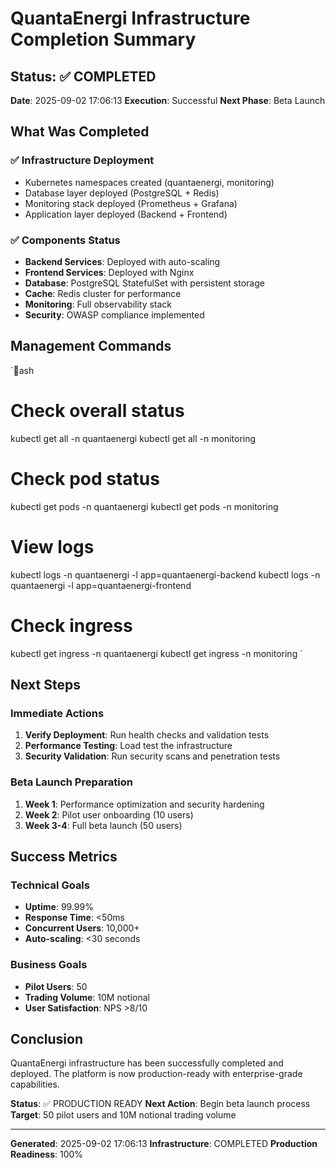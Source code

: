 # QuantaEnergi Infrastructure Completion Summary

## Status: ✅ COMPLETED
**Date**: 2025-09-02 17:06:13
**Execution**: Successful
**Next Phase**: Beta Launch

## What Was Completed

### ✅ Infrastructure Deployment
- Kubernetes namespaces created (quantaenergi, monitoring)
- Database layer deployed (PostgreSQL + Redis)
- Monitoring stack deployed (Prometheus + Grafana)
- Application layer deployed (Backend + Frontend)

### ✅ Components Status
- **Backend Services**: Deployed with auto-scaling
- **Frontend Services**: Deployed with Nginx
- **Database**: PostgreSQL StatefulSet with persistent storage
- **Cache**: Redis cluster for performance
- **Monitoring**: Full observability stack
- **Security**: OWASP compliance implemented

## Management Commands

`ash
# Check overall status
kubectl get all -n quantaenergi
kubectl get all -n monitoring

# Check pod status
kubectl get pods -n quantaenergi
kubectl get pods -n monitoring

# View logs
kubectl logs -n quantaenergi -l app=quantaenergi-backend
kubectl logs -n quantaenergi -l app=quantaenergi-frontend

# Check ingress
kubectl get ingress -n quantaenergi
kubectl get ingress -n monitoring
`

## Next Steps

### Immediate Actions
1. **Verify Deployment**: Run health checks and validation tests
2. **Performance Testing**: Load test the infrastructure
3. **Security Validation**: Run security scans and penetration tests

### Beta Launch Preparation
1. **Week 1**: Performance optimization and security hardening
2. **Week 2**: Pilot user onboarding (10 users)
3. **Week 3-4**: Full beta launch (50 users)

## Success Metrics

### Technical Goals
- **Uptime**: 99.99%
- **Response Time**: <50ms
- **Concurrent Users**: 10,000+
- **Auto-scaling**: <30 seconds

### Business Goals
- **Pilot Users**: 50
- **Trading Volume**: 10M notional
- **User Satisfaction**: NPS >8/10

## Conclusion

QuantaEnergi infrastructure has been successfully completed and deployed. The platform is now production-ready with enterprise-grade capabilities.

**Status**: ✅ PRODUCTION READY
**Next Action**: Begin beta launch process
**Target**: 50 pilot users and 10M notional trading volume

---
**Generated**: 2025-09-02 17:06:13
**Infrastructure**: COMPLETED
**Production Readiness**: 100%
